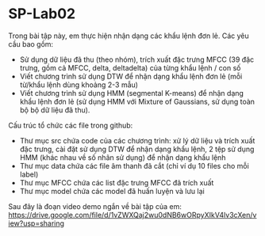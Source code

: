 # SP-Lab02
Trong bài tập này, em thực hiện nhận dạng các khẩu lệnh đơn lẻ.
Các yêu cầu bao gồm: 
- Sử dụng dữ liệu đã thu (theo nhóm), trích xuất đặc trưng MFCC (39 đặc trưng, gồm cả MFCC, delta, deltadelta) của từng khẩu lệnh / con số
- Viết chương trình sử dụng DTW để nhận dạng khẩu lệnh đơn lẻ (mỗi từ/khẩu lệnh dùng khoảng 2-3 mẫu)
- Viết chương trình sử dụng HMM (segmental K-means) để nhận dạng khẩu lệnh đơn lẻ (sử dụng HMM với Mixture of Gaussians, sử dụng toàn bộ bộ dữ liệu đã thu).

Cấu trúc tổ chức các file trong github:
- Thư mục src chứa code của các chương trình: xử lý dữ liệu và trích xuất đặc trưng, cài đặt sử dụng DTW để nhận dạng khẩu lệnh, 2 tệp sử dụng HMM (khác nhau về số nhãn sử dụng) để nhận dạng khẩu lệnh
- Thư mục data chứa các file âm thanh đã cắt (chỉ ví dụ 10 files cho mỗi label)
- Thư mục MFCC chứa các list đặc trưng MFCC đã trích xuất
- Thư mục model chứa các model đã huấn luyện và lưu lại

Sau đây là đoạn video demo ngắn về bài tập của em:
https://drive.google.com/file/d/1vZWXQaj2wu0dNB6wORpyXIkV4lv3cXen/view?usp=sharing
